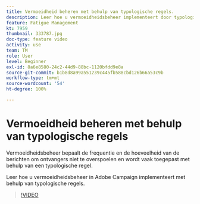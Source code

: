 ```yaml
---
title: Vermoeidheid beheren met behulp van typologische regels.
description: Leer hoe u vermoeidheidsbeheer implementeert door typologische regels toe te passen.
feature: Fatigue Management
kt: 7959
thumbnail: 333787.jpg
doc-type: feature video
activity: use
team: TM
role: User
level: Beginner
exl-id: 8a6e8580-24c2-44d9-88bc-1120bfdd9e8a
source-git-commit: b1b8d8a99a551239c445fb588cbd126b66a53c9b
workflow-type: tm+mt
source-wordcount: '54'
ht-degree: 100%

---
```


# Vermoeidheid beheren met behulp van typologische regels

Vermoeidheidsbeheer bepaalt de frequentie en de hoeveelheid van de berichten om ontvangers niet te overspoelen en wordt vaak toegepast met behulp van een typologische regel.

Leer hoe u vermoeidheidsbeheer in Adobe Campaign implementeert met behulp van typologische regels.

>[!VIDEO](https://video.tv.adobe.com/v/333787?quality=12&learn=on)

